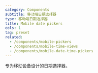 ```yaml
---
category: Components
subtitle: 移动端日期选择器
type: 移动端日期选择器
title: Mobile date pickers
cols: 1
tag: preset
related:
  - /components/mobile-pickers
  - /components/mobile-time-views
  - /components/mobile-date-time-pickers
---
```


专为移动设备设计的日期选择器。
